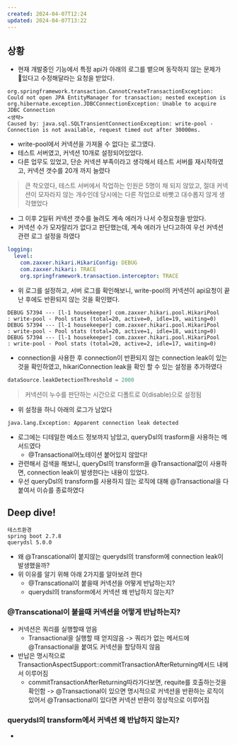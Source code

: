 ```yaml
---
created: 2024-04-07T12:24
updated: 2024-04-07T13:22
---
```

## 상황
- 현재 개발중인 기능에서 특정 api가 아래의 로그를 뱉으며 동작하지 않는 문제가 있다고 수정해달라는 요청을 받았다.
```
org.springframework.transaction.CannotCreateTransactionException: Could not open JPA EntityManager for transaction; nested exception is org.hibernate.exception.JDBCConnectionException: Unable to acquire JDBC Connection
<생략>
Caused by: java.sql.SQLTransientConnectionException: write-pool - Connection is not available, request timed out after 30000ms.
```
- write-pool에서 커넥션을 가져올 수 없다는 로그였다.
- 테스트 서버였고, 커넥션 10개로 설정되어있었다.
- 다른 업무도 있었고, 단순 커넥션 부족이라고 생각해서 테스트 서버를 재시작하였고, 커넥션 갯수를 20개 까지 늘렸다
> 큰 착오였다, 테스트 서버에서 작업하는 인원은 5명이 채 되지 않았고, 절대 커넥션이 모자라지 않는 개수인데 당시에는 다른 작업으로 바빳고 대수롭지 않게 생각했었다

- 그 이후 2일뒤 커넥션 갯수를 늘려도 계속 에러가 나서 수정요청을 받았다.
- 커넥션 수가 모자랄리가 없다고 판단했는데, 계속 에러가 난다고하여 우선 커넥션 관련 로그 설정을 하였다
```yml
logging:  
  level:  
    com.zaxxer.hikari.HikariConfig: DEBUG  
    com.zaxxer.hikari: TRACE  
    org.springframework.transaction.interceptor: TRACE  
```

- 위 로그를 설정하고, 서버 로그를 확인해보니, write-pool의 커넥션이 api요청이 끝난 후에도 반환되지 않는 것을 확인했다.
```
DEBUG 57394 --- [l-1 housekeeper] com.zaxxer.hikari.pool.HikariPool        : write-pool - Pool stats (total=20, active=0, idle=19, waiting=0)
DEBUG 57394 --- [l-1 housekeeper] com.zaxxer.hikari.pool.HikariPool        : write-pool - Pool stats (total=20, active=1, idle=18, waiting=0)
DEBUG 57394 --- [l-1 housekeeper] com.zaxxer.hikari.pool.HikariPool        : write-pool - Pool stats (total=20, active=2, idle=17, waiting=0)
```
- connection을 사용한 후  connection이 반환되지 않는 connection leak이 있는것을 확인하였고, hikariConnection leak을 확인 할 수 있는 설정을 추가하였다
```kotlin
dataSource.leakDetectionThreshold = 2000
```

> 커넥션이 누수를 판단하는 시간으로 디폴트로 0(disable)으로 설정됨

- 위 설정을 하니 아래의 로그가 남았다
```
java.lang.Exception: Apparent connection leak detected
```

- 로그에는 디테일한 메소드 정보까지 남았고, queryDsl의 trasform을 사용하는 메서드였다
	- @Transactional어노테이션 붙어있지 않았다!
- 관련해서 검색을 해보니, queryDsl의 transform을 @Transactional없이 사용하면, connection leak이 발생한다는 내용이 있었다.
- 우선 queryDsl의 transform를 사용하지 않는 로직에 대해 @Transactional을 다 붙여서 이슈를 종료하였다

## Deep dive!
```
테스트환경
spring boot 2.7.8
querydsl 5.0.0
```
- 왜 @Transcational이 붙지않는 querydsl의 transform에 connection leak이 발생했을까?
- 위 이유를 알기 위해 아래 2가지를 알아보려 한다
	- @Transcational이 붙을때 커넥션을 어떻게 반납하는지?
	- querydsl의 transform에서 커넥션 왜 반납하지 않는지?
### @Transcational이 붙을때 커넥션을 어떻게 반납하는지?
- 커넥션은 쿼리를 실행할때 얻음
	- Transactional을 실행할 때 얻지않음
		-> 쿼리가 없는 메서드에 @Transactional을 붙여도 커넥션을 할당하지 않음
- 반납은 명시적으로 TransactionAspectSupport::commitTransactionAfterReturning메서드 내에서 이루어짐
	- commitTransactionAfterReturning따라가다보면, requite를 호출하는것을 확인함
-> @Transactional이 있으면 명시적으로 커넥션을 반환하는 로직이 있어서 @Transactional이 있다면 커넥션 반환이 정상적으로 이루어짐

### querydsl의 transform에서 커넥션 왜 반납하지 않는지?
- 